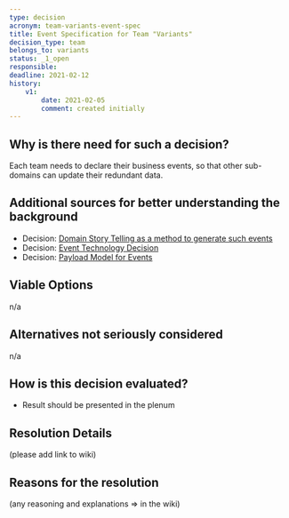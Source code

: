 ```yaml
---
type: decision
acronym: team-variants-event-spec
title: Event Specification for Team "Variants"  
decision_type: team
belongs_to: variants
status: _1_open
responsible: 
deadline: 2021-02-12
history:
    v1:
        date: 2021-02-05
        comment: created initially
---
```


## Why is there need for such a decision?

Each team needs to declare their business events, so that other sub-domains can update their redundant data. 

## Additional sources for better understanding the background

* Decision: [Domain Story Telling as a method to generate such events](./sig-eventing-domain-research)
* Decision: [Event Technology Decision](./sig-eventing-solution) 
* Decision: [Payload Model for Events](./sig-eventing-pattern)


## Viable Options

n/a

## Alternatives not seriously considered

n/a

## How is this decision evaluated?

- Result should be presented in the plenum

## Resolution Details

(please add link to wiki)

## Reasons for the resolution

(any reasoning and explanations => in the wiki)
